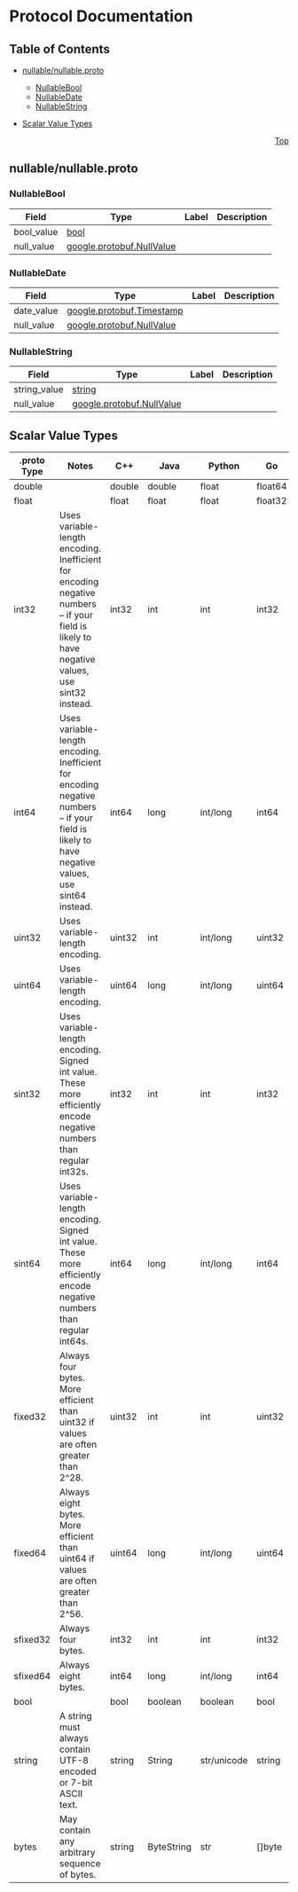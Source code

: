 # Protocol Documentation
<a name="top"></a>

## Table of Contents

- [nullable/nullable.proto](#nullable_nullable-proto)
    - [NullableBool](#nullable-NullableBool)
    - [NullableDate](#nullable-NullableDate)
    - [NullableString](#nullable-NullableString)
  
- [Scalar Value Types](#scalar-value-types)



<a name="nullable_nullable-proto"></a>
<p align="right"><a href="#top">Top</a></p>

## nullable/nullable.proto



<a name="nullable-NullableBool"></a>

### NullableBool



| Field | Type | Label | Description |
| ----- | ---- | ----- | ----------- |
| bool_value | [bool](#bool) |  |  |
| null_value | [google.protobuf.NullValue](#google-protobuf-NullValue) |  |  |






<a name="nullable-NullableDate"></a>

### NullableDate



| Field | Type | Label | Description |
| ----- | ---- | ----- | ----------- |
| date_value | [google.protobuf.Timestamp](#google-protobuf-Timestamp) |  |  |
| null_value | [google.protobuf.NullValue](#google-protobuf-NullValue) |  |  |






<a name="nullable-NullableString"></a>

### NullableString



| Field | Type | Label | Description |
| ----- | ---- | ----- | ----------- |
| string_value | [string](#string) |  |  |
| null_value | [google.protobuf.NullValue](#google-protobuf-NullValue) |  |  |





 

 

 

 



## Scalar Value Types

| .proto Type | Notes | C++ | Java | Python | Go | C# | PHP | Ruby |
| ----------- | ----- | --- | ---- | ------ | -- | -- | --- | ---- |
| <a name="double" /> double |  | double | double | float | float64 | double | float | Float |
| <a name="float" /> float |  | float | float | float | float32 | float | float | Float |
| <a name="int32" /> int32 | Uses variable-length encoding. Inefficient for encoding negative numbers – if your field is likely to have negative values, use sint32 instead. | int32 | int | int | int32 | int | integer | Bignum or Fixnum (as required) |
| <a name="int64" /> int64 | Uses variable-length encoding. Inefficient for encoding negative numbers – if your field is likely to have negative values, use sint64 instead. | int64 | long | int/long | int64 | long | integer/string | Bignum |
| <a name="uint32" /> uint32 | Uses variable-length encoding. | uint32 | int | int/long | uint32 | uint | integer | Bignum or Fixnum (as required) |
| <a name="uint64" /> uint64 | Uses variable-length encoding. | uint64 | long | int/long | uint64 | ulong | integer/string | Bignum or Fixnum (as required) |
| <a name="sint32" /> sint32 | Uses variable-length encoding. Signed int value. These more efficiently encode negative numbers than regular int32s. | int32 | int | int | int32 | int | integer | Bignum or Fixnum (as required) |
| <a name="sint64" /> sint64 | Uses variable-length encoding. Signed int value. These more efficiently encode negative numbers than regular int64s. | int64 | long | int/long | int64 | long | integer/string | Bignum |
| <a name="fixed32" /> fixed32 | Always four bytes. More efficient than uint32 if values are often greater than 2^28. | uint32 | int | int | uint32 | uint | integer | Bignum or Fixnum (as required) |
| <a name="fixed64" /> fixed64 | Always eight bytes. More efficient than uint64 if values are often greater than 2^56. | uint64 | long | int/long | uint64 | ulong | integer/string | Bignum |
| <a name="sfixed32" /> sfixed32 | Always four bytes. | int32 | int | int | int32 | int | integer | Bignum or Fixnum (as required) |
| <a name="sfixed64" /> sfixed64 | Always eight bytes. | int64 | long | int/long | int64 | long | integer/string | Bignum |
| <a name="bool" /> bool |  | bool | boolean | boolean | bool | bool | boolean | TrueClass/FalseClass |
| <a name="string" /> string | A string must always contain UTF-8 encoded or 7-bit ASCII text. | string | String | str/unicode | string | string | string | String (UTF-8) |
| <a name="bytes" /> bytes | May contain any arbitrary sequence of bytes. | string | ByteString | str | []byte | ByteString | string | String (ASCII-8BIT) |

